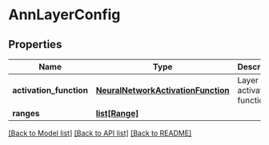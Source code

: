 # AnnLayerConfig

## Properties
Name | Type | Description | Notes
------------ | ------------- | ------------- | -------------
**activation_function** | [**NeuralNetworkActivationFunction**](NeuralNetworkActivationFunction.md) | Layer activation function | [optional] 
**ranges** | [**list[Range]**](Range.md) |  | [optional] 

[[Back to Model list]](../README.md#documentation-for-models) [[Back to API list]](../README.md#documentation-for-api-endpoints) [[Back to README]](../README.md)


